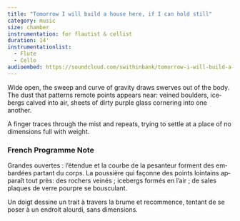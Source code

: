 ```yaml
---
title: "Tomorrow I will build a house here, if I can hold still"
category: music
size: chamber
instrumentation: for flautist & cellist
duration: 14'
instrumentationlist:
  - Flute
  - Cello
audioembed: https://soundcloud.com/swithinbank/tomorrow-i-will-build-a-house-here-mosaik
---
```

Wide open, the sweep and curve of gravity draws swerves out of the body. The dust that pat­terns re­mote points ap­pears near: veined boulders, ice­bergs calved into air, sheets of dirty purple glass cor­nering into one another.

A finger traces through the mist and re­peats, trying to settle at a place of no di­men­sions full with weight.

### French Programme Note

Grandes ouvertes : l’étendue et la courbe de la pes­anteur for­ment des em­bardées partant du corps. La poussière qui façonne des points loin­tains ap­paraît tout près: des rochers veinés ; ice­bergs formés en l’air ; de sales plaques de verre pourpre se bousculant.

Un doigt dessine un trait à tra­vers la brume et re­com­mence, tentant de se poser à un en­droit alourdi, sans dimensions.
